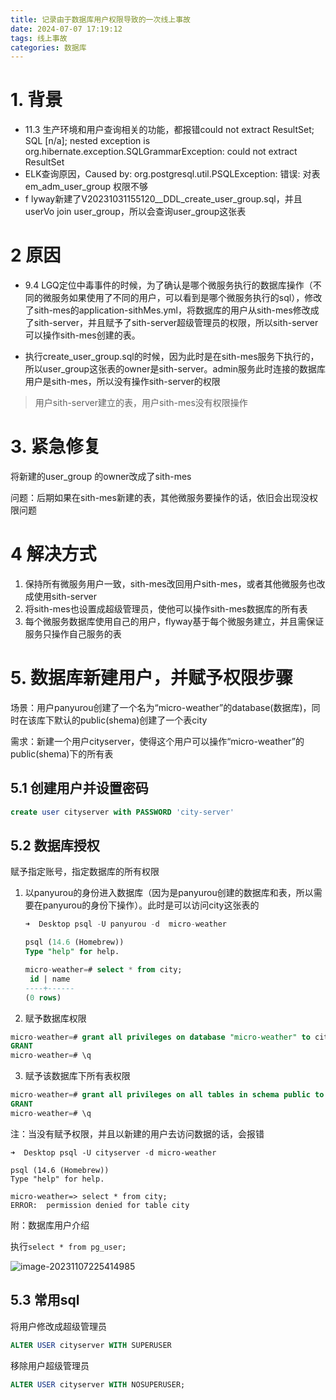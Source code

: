```yaml
---
title: 记录由于数据库用户权限导致的一次线上事故
date: 2024-07-07 17:19:12
tags: 线上事故
categories: 数据库
---
```


# 1. 背景

- 11.3 生产环境和用户查询相关的功能，都报错could not extract ResultSet; SQL [n/a]; nested exception is org.hibernate.exception.SQLGrammarException: could not extract ResultSet
- ELK查询原因，Caused by: org.postgresql.util.PSQLException: 错误: 对表 em_adm_user_group 权限不够
- f lyway新建了V20231031155120__DDL_create_user_group.sql，并且userVo join user_group，所以会查询user_group这张表



# 2 原因

- 9.4 LGQ定位中毒事件的时候，为了确认是哪个微服务执行的数据库操作（不同的微服务如果使用了不同的用户，可以看到是哪个微服务执行的sql），修改了sith-mes的application-sithMes.yml，将数据库的用户从sith-mes修改成了sith-server，并且赋予了sith-server超级管理员的权限，所以sith-server可以操作sith-mes创建的表。

- 执行create_user_group.sql的时候，因为此时是在sith-mes服务下执行的，所以user_group这张表的owner是sith-server。admin服务此时连接的数据库用户是sith-mes，所以没有操作sith-server的权限

> 用户sith-server建立的表，用户sith-mes没有权限操作

# 3. 紧急修复

将新建的user_group 的owner改成了sith-mes

问题：后期如果在sith-mes新建的表，其他微服务要操作的话，依旧会出现没权限问题



# 4 解决方式

1. 保持所有微服务用户一致，sith-mes改回用户sith-mes，或者其他微服务也改成使用sith-server
2. 将sith-mes也设置成超级管理员，使他可以操作sith-mes数据库的所有表
3. 每个微服务数据库使用自己的用户，flyway基于每个微服务建立，并且需保证服务只操作自己服务的表

# 5. 数据库新建用户，并赋予权限步骤

场景：用户panyurou创建了一个名为“micro-weather”的database(数据库)，同时在该库下默认的public(shema)创建了一个表city

需求：新建一个用户cityserver，使得这个用户可以操作“micro-weather”的public(shema)下的所有表

## 5.1 创建用户并设置密码

```sql
create user cityserver with PASSWORD 'city-server'
```

## 5.2 数据库授权

赋予指定账号，指定数据库的所有权限

1. 以panyurou的身份进入数据库（因为是panyurou创建的数据库和表，所以需要在panyurou的身份下操作）。此时是可以访问city这张表的

   ```sql
   ➜  Desktop psql -U panyurou -d  micro-weather
   
   psql (14.6 (Homebrew))
   Type "help" for help.
   
   micro-weather=# select * from city;
    id | name
   ----+------
   (0 rows)
   ```

2. 赋予数据库权限

```sql
micro-weather=# grant all privileges on database "micro-weather" to cityserver;
GRANT
micro-weather=# \q
```

3. 赋予该数据库下所有表权限

```sql
micro-weather=# grant all privileges on all tables in schema public to cityserver;
GRANT
micro-weather=# \q
```

注：当没有赋予权限，并且以新建的用户去访问数据的话，会报错

```
➜  Desktop psql -U cityserver -d micro-weather

psql (14.6 (Homebrew))
Type "help" for help.

micro-weather=> select * from city;
ERROR:  permission denied for table city
```



附：数据库用户介绍

执行`select * from pg_user;`

![image-20231107225414985](https://panyuro.oss-cn-beijing.aliyuncs.com/image-20231107225414985.png)

## 5.3 常用sql

将用户修改成超级管理员

```sql
ALTER USER cityserver WITH SUPERUSER
```

移除用户超级管理员

```sql
ALTER USER cityserver WITH NOSUPERUSER;
```





















